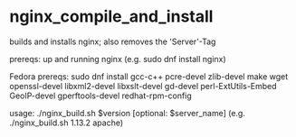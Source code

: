 # nginx_compile_and_install

builds and installs nginx; also removes the 'Server'-Tag

prereqs:
up and running nginx (e.g. sudo dnf install nginx)

Fedora prereqs:
sudo dnf install gcc-c++ pcre-devel zlib-devel make wget openssl-devel libxml2-devel libxslt-devel gd-devel perl-ExtUtils-Embed GeoIP-devel gperftools-devel redhat-rpm-config

usage:
./nginx_build.sh $version [optional: $server_name] (e.g. ./nginx_build.sh 1.13.2 apache)
